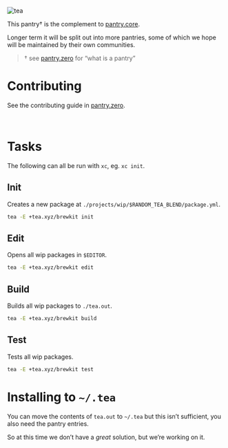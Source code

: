 ![tea](https://tea.xyz/banner.png)

This pantry† is the complement to [pantry.core].

Longer term it will be split out into more pantries, some of which we hope
will be maintained by their own communities.

> † see [pantry.zero] for “what is a pantry”


# Contributing

See the contributing guide in [pantry.zero][pantry.zero/contributing].

[pantry.zero]: https://github.com/teaxyz/pantry.zero
[pantry.zero/contributing]: https://github.com/teaxyz/pantry.zero#contributing
[pantry.core]: https://github.com/teaxyz/pantry.core

&nbsp;



# Tasks

The following can all be run with `xc`, eg. `xc init`.

## Init

Creates a new package at `./projects/wip/$RANDOM_TEA_BLEND/package.yml`.

```sh
tea -E +tea.xyz/brewkit init
```

## Edit

Opens all wip packages in `$EDITOR`.

```sh
tea -E +tea.xyz/brewkit edit
```

## Build

Builds all wip packages to `./tea.out`.

```sh
tea -E +tea.xyz/brewkit build
```

## Test

Tests all wip packages.

```sh
tea -E +tea.xyz/brewkit test
```


# Installing to `~/.tea`

You can move the contents of `tea.out` to `~/.tea` but this isn’t sufficient,
you also need the pantry entries.

So at this time we don’t have a *great* solution, but we’re working on it.
